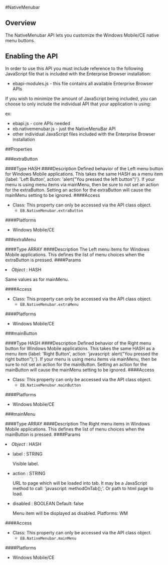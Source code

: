 #NativeMenubar


## Overview
The NativeMenubar API lets you customize the Windows Mobile/CE native menu buttons.
## Enabling the API
In order to use this API you must include reference to the following JavaScript file that is included with the Enterprise Browser installation:

* ebapi-modules.js - this file contains all available Enterprise Browser APIs

If you wish to minimize the amount of JavaScript being included, you can choose to only include the individual API that your application is using:

ex:

* ebapi.js - core APIs needed 
* eb.nativemenubar.js - just the NativeMenuBar API
* other individual JavaScript files included with the Enterprise Browser installation


        


##Properties



###extraButton

####Type
<span class='text-info'>HASH</span> 
####Description
Defined behavior of the Left menu button for Windows Mobile applications. This takes the same HASH as a menu item {label: 'Left Button', action: 'alert("You pressed the left button")'}. If your menu is using menu items via mainMenu, then be sure to not set an action for the extraButton. Setting an action for the extraButton will cause the mainMenu setting to be ignored. 
####Access


* Class: This property can only be accessed via the API class object.
	* <code>EB.NativeMenubar.extraButton</code>



####Platforms

* Windows Mobile/CE

###extraMenu

####Type
<span class='text-info'>ARRAY</span> 
####Description
The Left menu items for Windows Mobile applications. This defines the list of menu choices when the extraButton is pressed.
####Params
<li><i>Object</i> : <span class='text-info'>HASH</span><p>Same values as for mainMenu. </p></li>
####Access


* Class: This property can only be accessed via the API class object.
	* <code>EB.NativeMenubar.extraMenu</code>



####Platforms

* Windows Mobile/CE

###mainButton

####Type
<span class='text-info'>HASH</span> 
####Description
Defined behavior of the Right menu button for Windows Mobile applications. This takes the same HASH as a menu item {label: 'Right Button', action: 'javascript: alert("You pressed the right button");'}. If your menu is using menu items via mainMenu, then be sure to not set an action for the mainButton. Setting an action for the mainButton will cause the mainMenu setting to be ignored.
####Access


* Class: This property can only be accessed via the API class object.
	* <code>EB.NativeMenubar.mainButton</code>



####Platforms

* Windows Mobile/CE

###mainMenu

####Type
<span class='text-info'>ARRAY</span> 
####Description
The Right menu items in Windows Mobile applications. This defines the list of menu choices when the mainButton is pressed.
####Params
<li><i>Object</i> : <span class='text-info'>HASH</span><p> </p></li><ul><li>label : <span class='text-info'>STRING</span><p>Visible label. </p></li><li>action : <span class='text-info'>STRING</span><p>URL to page which will be loaded into tab. It may be a JavaScript method to call: 'javascript: methodOnTab();'. Or path to html page to load. </p></li><li>disabled : <span class='text-info'>BOOLEAN</span><span class='label '> Default: false</span><p>Menu item will be displayed as disabled. Platforms:
WM </p></li></ul>
####Access


* Class: This property can only be accessed via the API class object.
	* <code>EB.NativeMenubar.mainMenu</code>



####Platforms

* Windows Mobile/CE